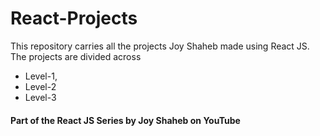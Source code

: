 # React-Projects
This repository carries all the projects Joy Shaheb made using React JS. The projects are divided across
* Level-1, 
* Level-2
* Level-3

#### Part of the React JS Series by Joy Shaheb on YouTube
